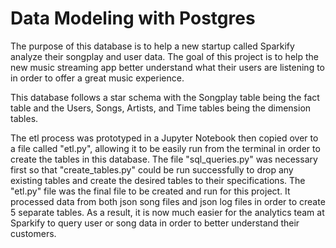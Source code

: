 # Data Modeling with Postgres

The purpose of this database is to help a new startup called Sparkify analyze their songplay and user data. The goal of this project is to help the new music streaming app better understand what their users are listening to in order to offer a great music experience. 

This database follows a star schema with the Songplay table being the fact table and the Users, Songs, Artists, and Time tables being the dimension tables.

The etl process was prototyped in a Jupyter Notebook then copied over to a file called "etl.py", allowing it to be easily run from the terminal in order to create the tables in this database. The file "sql_queries.py" was necessary first so that "create_tables.py" could be run successfully to drop any existing tables and create the desired tables to their specifications. The "etl.py" file was the final file to be created and run for this project. It processed data from both json song files and json log files in order to create 5 separate tables. As a result, it is now much easier for the analytics team at Sparkify to query user or song data in order to better understand their customers.